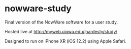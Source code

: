 # nowware-study
Final version of the NowWare software for a user study.

Hosted live at http://myweb.uiowa.edu/jhardesty/study/

Designed to run on iPhone XR (iOS 12.2) using Apple Safari.  
